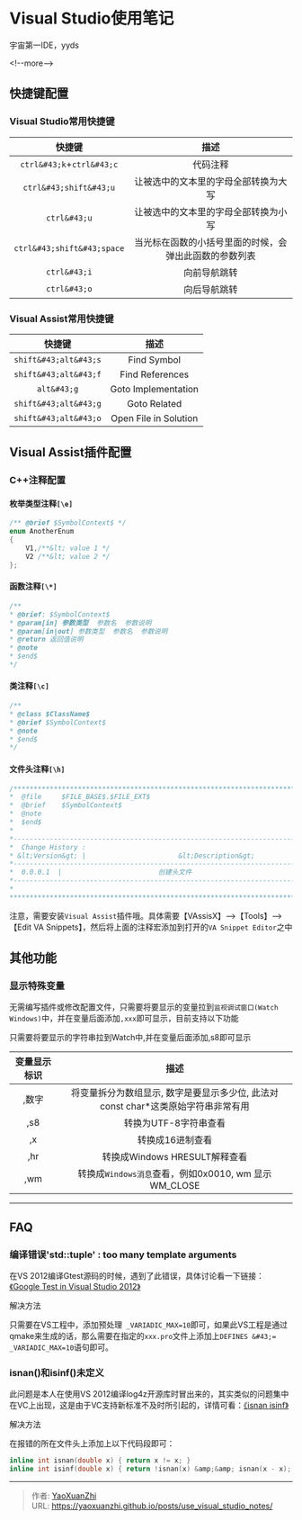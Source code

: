 # Visual Studio使用笔记


宇宙第一IDE，yyds

&lt;!--more--&gt;

## 快捷键配置

### Visual Studio常用快捷键
|  快捷键   |  描述   |
| :----: | :----------: |
| `ctrl&#43;k`&#43;`ctrl&#43;c` |  代码注释  |
| `ctrl&#43;shift&#43;u` |  让被选中的文本里的字母全部转换为大写  |
| `ctrl&#43;u` |  让被选中的文本里的字母全部转换为小写  |
| `ctrl&#43;shift&#43;space` |  当光标在函数的小括号里面的时候，会弹出此函数的参数列表  |
| `ctrl&#43;i` |  向前导航跳转  |
| `ctrl&#43;o` |  向后导航跳转  |

### Visual Assist常用快捷键
|  快捷键   |  描述   |
| :----: | :----------: |
| `shift&#43;alt&#43;s` |  Find Symbol  |
| `shift&#43;alt&#43;f` |  Find References  |
| `alt&#43;g` |  Goto Implementation  |
| `shift&#43;alt&#43;g` |  Goto Related  |
| `shift&#43;alt&#43;o` |  Open File in Solution  |

## Visual Assist插件配置

### C&#43;&#43;注释配置

#### 枚举类型注释`[\e]`
```c&#43;&#43;
/** @brief $SymbolContext$ */
enum AnotherEnum
{
    V1,/**&lt; value 1 */
    V2 /**&lt; value 2 */
};
```

#### 函数注释`[\*]`
```c&#43;&#43;
/** 
* @brief: $SymbolContext$
* @param[in] 参数类型  参数名  参数说明
* @param[in|out] 参数类型  参数名  参数说明
* @return 返回值说明
* @note   
* $end$
*/
```

#### 类注释`[\c]`
```c&#43;&#43;
/**
* @class $ClassName$
* @brief $SymbolContext$                                                                                         
* @note   
* $end$
*/
```

#### 文件头注释`[\h]`
```c&#43;&#43;
/*****************************************************************************
*  @file     $FILE_BASE$.$FILE_EXT$
*  @brief    $SymbolContext$
*  @note
*  $end$
*
*----------------------------------------------------------------------------*
*  Change History :
* &lt;Version&gt; |                       &lt;Description&gt;
*----------------------------------------------------------------------------*
*  0.0.0.1  |                        创建头文件
*----------------------------------------------------------------------------*
*
*****************************************************************************/
```

注意，需要安装`Visual Assist`插件哦。具体需要【VAssisX】--&gt;【Tools】--&gt;【Edit VA Snippets】，然后将上面的注释宏添加到打开的`VA Snippet Editor`之中

## 其他功能

### 显示特殊变量
无需编写插件或修改配置文件，只需要将要显示的变量拉到`监视调试窗口(Watch Windows)`中，并在变量后面添加`,xxx`即可显示，目前支持以下功能

只需要将要显示的字符串拉到Watch中,并在变量后面添加,s8即可显示

|  变量显示标识   |  描述   |
| :----: | :----------: |
| ,数字  |   将变量拆分为数组显示, 数字是要显示多少位, 此法对const char*这类原始字符串非常有用    |
| ,s8  |   转换为UTF-8字符串查看   |
| ,x  |   转换成16进制查看    |
| ,hr  |   转换成Windows HRESULT解释查看    |
| ,wm  |   转换成`Windows消息`查看，例如0x0010, wm 显示 WM_CLOSE    |

---

## FAQ
### 编译错误&#39;std::tuple&#39; : too many template arguments
在VS 2012编译Gtest源码的时候，遇到了此错误，具体讨论看一下链接：[《Google Test in Visual Studio 2012》](https://stackoverflow.com/questions/12558327/google-test-in-visual-studio-2012)

解决方法

只需要在VS工程中，添加预处理` _VARIADIC_MAX=10`即可，如果此VS工程是通过qmake来生成的话，那么需要在指定的`xxx.pro`文件上添加上`DEFINES &#43;= _VARIADIC_MAX=10`语句即可。

### isnan()和isinf()未定义
此问题是本人在使用VS 2012编译log4z开源库时冒出来的，其实类似的问题集中在VC上出现，这是由于VC支持新标准不及时所引起的，详情可看：[《isnan isinf》](http://blog.csdn.net/sunmenggmail/article/details/7853081)

解决方法

在报错的所在文件头上添加上以下代码段即可：

```c&#43;&#43;
inline int isnan(double x) { return x != x; }
inline int isinf(double x) { return !isnan(x) &amp;&amp; isnan(x - x); }
```

---

> 作者: [YaoXuanZhi](https://github.com/YaoXuanZhi)  
> URL: https://yaoxuanzhi.github.io/posts/use_visual_studio_notes/  

